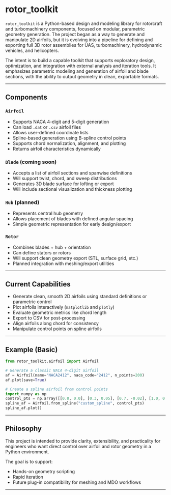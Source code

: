 # rotor_toolkit

`rotor_toolkit` is a Python-based design and modeling library for rotorcraft and turbomachinery components, focused on modular, parametric geometry generation. The project began as a way to generate and manipulate 2D airfoils, but it is evolving into a pipeline for defining and exporting full 3D rotor assemblies for UAS, turbomachinery, hydrodynamic vehicles, and helicopters.

The intent is to build a capable toolkit that supports exploratory design, optimization, and integration with external analysis and iteration tools. It emphasizes parametric modeling and generation of airfoil and blade sections, with the ability to output geometry in clean, exportable formats.

---

## Components

### `Airfoil`
- Supports NACA 4-digit and 5-digit generation
- Can load `.dat` or `.csv` airfoil files
- Allows user-defined coordinate lists
- Spline-based generation using B-spline control points
- Supports chord normalization, alignment, and plotting
- Returns airfoil characteristics dynamically

### `Blade` (coming soon)
- Accepts a list of airfoil sections and spanwise definitions
- Will support twist, chord, and sweep distributions
- Generates 3D blade surface for lofting or export
- Will include sectional visualization and thickness plotting

### `Hub` (planned)
- Represents central hub geometry
- Allows placement of blades with defined angular spacing
- Simple geometric representation for early design/export

### `Rotor`
- Combines blades + hub + orientation
- Can define stators or rotors
- Will support clean geometry export (STL, surface grid, etc.)
- Planned integration with meshing/export utilities

---

## Current Capabilities

- Generate clean, smooth 2D airfoils using standard definitions or parametric control
- Plot airfoils interactively (`matplotlib` and `plotly`)
- Evaluate geometric metrics like chord length
- Export to CSV for post-processing
- Align airfoils along chord for consistency
- Manipulate control points on spline airfoils

---

## Example (Basic)

```python
from rotor_toolkit.airfoil import Airfoil

# Generate a classic NACA 4-digit airfoil
af = Airfoil(name="NACA2412", naca_code="2412", n_points=200)
af.plot(save=True)

# Create a spline airfoil from control points
import numpy as np
control_pts = np.array([[0.0, 0.0], [0.3, 0.05], [0.7, -0.02], [1.0, 0.0]])
spline_af = Airfoil.from_spline("custom_spline", control_pts)
spline_af.plot()
```

---

## Philosophy

This project is intended to provide clarity, extensibility, and practicality for engineers who want direct control over airfoil and rotor geometry in a Python environment.

The goal is to support:
- Hands-on geometry scripting
- Rapid iteration
- Future plug-in compatibility for meshing and MDO workflows

---